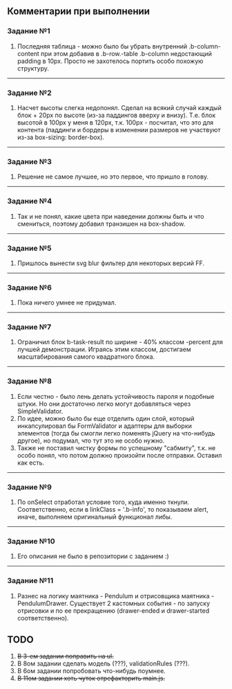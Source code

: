 ## Комментарии при выполнении

### Задание №1

1. Последняя таблица - можно было бы убрать внутренний .b-column-content при этом добавив в .b-row.-table .b-column недостающий padding в 10px. Просто не захотелось портить особо похожую структуру.

----

### Задание №2

1. Насчет высоты слегка недопонял. Сделал на всякий случай каждый блок + 20px по высоте (из-за паддингов вверху и внизу). Т.е. блок высотой в 100px у меня в 120px, т.к. 100px - посчитал, что это для контента (паддинги и бордеры в изменении размеров не участвуют из-за box-sizing: border-box).

----

### Задание №3

1. Решение не самое лучшее, но это первое, что пришло в голову.

----

### Задание №4

1. Так и не понял, какие цвета при наведении должны быть и что смениться, поэтому добавил транзишен на box-shadow.

----

### Задание №5

1. Пришлось вынести svg blur фильтер для некоторых версий FF.

----

### Задание №6

1. Пока ничего умнее не придумал.

----

### Задание №7

1. Ограничил блок b-task-result по ширине - 40% классом -percent для лучшей демонстрации. Играясь этим классом, достигаем масштабирования самого квадратного блока.

----

### Задание №8

1. Если честно - было лень делать устойчивость пароля и подобные штуки. Но они достаточно легко могут добавляться через SimpleValidator.
2. По идее, можно было бы еще отделить один слой, который инкапсулировал бы FormValidator и адаптеры для выборки элементов (тогда бы смогли легко поменять jQuery на что-нибудь другое), но подумал, что тут это не особо нужно.
3. Также не поставил чистку формы по успешному "сабмиту", т.к. не особо понял, что потом должно произойти после отправки. Оставил как есть.

----

### Задание №9

1. По onSelect отработал условие того, куда именно ткнули. Соответственно, если в linkClass = '.b-info', то показываем alert, иначе, выполняем оригинальный функционал либы.

----

### Задание №10

1. Его описания не было в репозитории с заданием :)

----

### Задание №11

1. Разнес на логику маятника - Pendulum и отрисовщика маятника - PendulumDrawer. Существует 2 кастомных события - по запуску отрисовки и по ее прекращению (drawer-ended и drawer-started соответственно).

## TODO

1. ~~В 3-ем задании поправить на ul.~~
2. В 8ом задании сделать модель (???), validationRules (???).
3. В 6ом задании попробовать что-нибудь поумнее.
4. ~~В 11ом задании хоть чуток отрефакторить main.js.~~